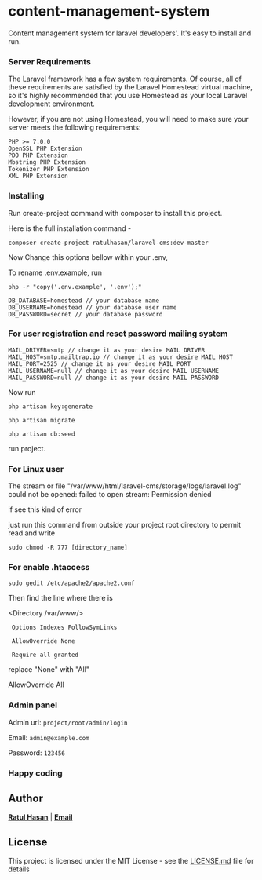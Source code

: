 # content-management-system

Content management system for laravel developers'. It's easy to install and run. 

### Server Requirements

The Laravel framework has a few system requirements. Of course, all of these requirements are satisfied by the Laravel Homestead virtual machine, so it's highly recommended that you use Homestead as your local Laravel development environment.

However, if you are not using Homestead, you will need to make sure your server meets the following requirements:

```
PHP >= 7.0.0
OpenSSL PHP Extension
PDO PHP Extension
Mbstring PHP Extension
Tokenizer PHP Extension
XML PHP Extension
```

### Installing

Run create-project command with composer to install this project.

Here is the full installation command -

```
composer create-project ratulhasan/laravel-cms:dev-master
```


Now Change this options bellow within your .env,

To rename .env.example, run 
```
php -r "copy('.env.example', '.env');"
```

```
DB_DATABASE=homestead // your database name 
DB_USERNAME=homestead // your database user name 
DB_PASSWORD=secret // your database password 
```
### For user registration and reset password mailing system

```
MAIL_DRIVER=smtp // change it as your desire MAIL DRIVER
MAIL_HOST=smtp.mailtrap.io // change it as your desire MAIL HOST
MAIL_PORT=2525 // change it as your desire MAIL PORT
MAIL_USERNAME=null // change it as your desire MAIL USERNAME
MAIL_PASSWORD=null // change it as your desire MAIL PASSWORD
```

Now run 
```
php artisan key:generate
```

```
php artisan migrate
```

```
php artisan db:seed
```

run project.

### For Linux user 
The stream or file "/var/www/html/laravel-cms/storage/logs/laravel.log" could not be opened: failed to open stream: Permission denied

if see this kind of error 

just run this command from outside your project root directory to permit read and write

```
sudo chmod -R 777 [directory_name]
```
### For enable .htaccess

```
sudo gedit /etc/apache2/apache2.conf
```
Then find the line where there is

<Directory /var/www/>

     Options Indexes FollowSymLinks
     
     AllowOverride None
     
     Require all granted
     
</Directory>

replace "None" with "All"

AllowOverride All

### Admin panel

Admin url: ``` project/root/admin/login ```

Email: ```admin@example.com```

Password: ```123456```

### Happy coding

## Author

**<a href='https://besofty.com' target='_blank'>Ratul Hasan</a>** | **<a href='mailto:ratuljh@gmail.com'>Email</a>**

## License

This project is licensed under the MIT License - see the [LICENSE.md](LICENSE) file for details
